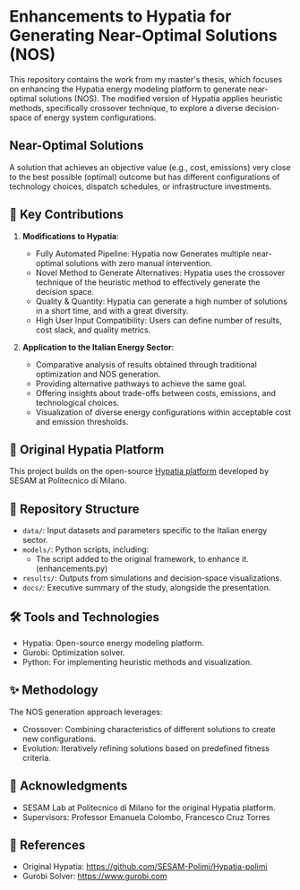 
# Enhancements to Hypatia for Generating Near-Optimal Solutions (NOS)

This repository contains the work from my master's thesis, which focuses on enhancing the Hypatia energy modeling platform to generate near-optimal solutions (NOS). The modified version of Hypatia applies heuristic methods, specifically crossover technique, to explore a diverse decision-space of energy system configurations.

## Near-Optimal Solutions

A solution that achieves an objective value (e.g., cost, emissions) very close to the best possible (optimal) outcome but has different configurations of technology choices, dispatch schedules, or infrastructure investments.

## 🌟 Key Contributions
1. **Modifications to Hypatia**:
   - Fully Automated Pipeline: Hypatia now Generates multiple near-optimal solutions with zero manual intervention.
   - Novel Method to Generate Alternatives: Hypatia uses the crossover technique of the heuristic method to effectively generate the decision space.
   - Quality & Quantity: Hypatia can generate a high number of solutions in a short time, and with a great diversity.
   - High User Input Compatibility: Users can define number of results, cost slack, and quality metrics.

2. **Application to the Italian Energy Sector**:
   - Comparative analysis of results obtained through traditional optimization and NOS generation.
   - Providing alternative pathways to achieve the same goal.
   - Offering insights about trade-offs between costs, emissions, and technological choices.
   - Visualization of diverse energy configurations within acceptable cost and emission thresholds.

## 🔗 Original Hypatia Platform
This project builds on the open-source [Hypatia platform](https://github.com/SESAM-Polimi/hypatia) developed by SESAM at Politecnico di Milano.

## 📂 Repository Structure
- `data/`: Input datasets and parameters specific to the Italian energy sector.
- `models/`: Python scripts, including:
  - The script added to the original framework, to enhance it. (enhancements.py)
- `results/`: Outputs from simulations and decision-space visualizations.
- `docs/`: Executive summary of the study, alongside the presentation.

## 🛠 Tools and Technologies

-	Hypatia: Open-source energy modeling platform.
-  Gurobi: Optimization solver.
-	Python: For implementing heuristic methods and visualization.

## ✨ Methodology

The NOS generation approach leverages:
- Crossover: Combining characteristics of different solutions to create new configurations.
- Evolution: Iteratively refining solutions based on predefined fitness criteria.

## 🤝 Acknowledgments

-  SESAM Lab at Politecnico di Milano for the original Hypatia platform.
-	Supervisors: Professor Emanuela Colombo, Francesco Cruz Torres

## 📖 References

- Original Hypatia: https://github.com/SESAM-Polimi/Hypatia-polimi
-	Gurobi Solver: https://www.gurobi.com
